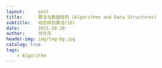 ```yaml
---
layout:     post
title:      算法与数据结构 (Algorithms and Data Structures)
subtitle:   动态规划算法(16)
date:       2021-10-20
author:     月月鸟
header-img: img/tag-bg.jpg
catalog: true
tags:
    - Algorithm
---
```





